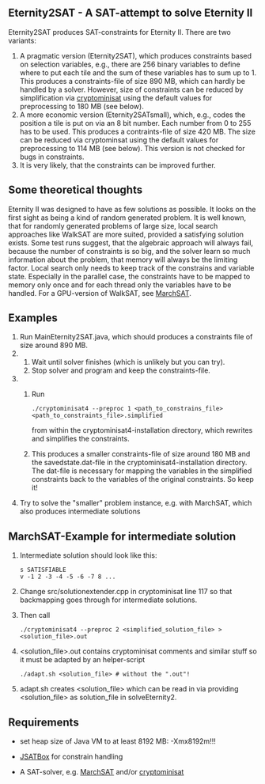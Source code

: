 Eternity2SAT - A SAT-attempt to solve Eternity II 
-------------------------------------------------

Eternity2SAT produces SAT-constraints for Eternity II. There are two variants:
1. A pragmatic version (Eternity2SAT), which produces constraints based on selection variables, e.g., there are 256 binary variables to define where to put each tile and the sum of these variables has to sum up to 1. This produces a constraints-file of size 890 MB, which can hardly be handled by a solver. However, size of constraints can be reduced by simplification via [cryptominisat](https://github.com/msoos/cryptominisat) using the default values for preprocessing to 180 MB (see below).
2. A more economic version (Eternity2SATsmall), which, e.g., codes the position a tile is put on via an 8 bit number. Each number from 0 to 255 has to be used. This produces a contraints-file of size 420 MB. The size can be reduced via cryptominsat using the default values for preprocessing to 114 MB (see below). This version is not checked for bugs in constraints.
3. It is very likely, that the constraints can be improved further.

Some theoretical thoughts
-------------------------

Eternity II was designed to have as few solutions as possible. It looks on the first sight as being a kind of random generated problem. It is well known, that for randomly generated problems of large size, local search approaches like WalkSAT are more suited, provided a satisfying solution exists. Some test runs suggest, that the algebraic approach will always fail, because the number of constraints is so big, and the solver learn so much information about the problem, that memory will always be the limiting factor. Local search only needs to keep track of the constrains and variable state. Especially in the parallel case, the constraints have to be mapped to memory only once and for each thread only the variables have to be handled. For a GPU-version of WalkSAT, see [MarchSAT](https://github.com/jostien/MarchSAT). 

Examples
--------
1. Run MainEternity2SAT.java, which should produces a constraints file of size around 890 MB.
2.
   1. Wait until solver finishes (which is unlikely but you can try).
   2. Stop solver and program and keep the constraints-file.
3.
   1. Run
      ```
      ./cryptominisat4 --preproc 1 <path_to_constrains_file> <path_to_constraints_file>.simplified
      ```
      from within the cryptominisat4-installation directory, which rewrites and simplifies the constraints.
      
   2. This produces a smaller constraints-file of size around 180 MB and the savedstate.dat-file in the cryptominisat4-installation directory. The dat-file is necessary for mapping the variables in the simplified constraints back to the variables of the original constraints. So keep it!
4. Try to solve the "smaller" problem instance, e.g. with MarchSAT, which also produces intermediate solutions

MarchSAT-Example for intermediate solution
------------------------------------------

1. Intermediate solution should look like this:
   ```
   s SATISFIABLE
   v -1 2 -3 -4 -5 -6 -7 8 ...
   ```

2. Change src/solutionextender.cpp in cryptominisat line 117 so that backmapping goes through for intermediate solutions.

3. Then call 
   ```
   ./cryptominisat4 --preproc 2 <simplified_solution_file> > <solution_file>.out
   ```

4. <solution_file>.out contains cryptominisat comments and similar stuff so it must be adapted by an helper-script
   ```
   ./adapt.sh <solution_file> # without the ".out"!
   ```

5. adapt.sh creates <solution_file> which can be read in via providing <solution_file> as solution_file in solveEternity2.
 

Requirements
------------

- set heap size of Java VM to at least 8192 MB: -Xmx8192m!!!

- [JSATBox](https://github.com/jostien/JSATBox) for constrain handling

- A SAT-solver, e.g. [MarchSAT](https://github.com/jostien/MarchSAT) and/or [cryptominisat](https://github.com/msoos/cryptominisat)